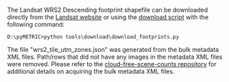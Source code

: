 The Landsat WRS2 Descending footprint shapefile can be downloaded directly from the [Landsat website](https://landsat.usgs.gov/pathrow-shapefiles) or using the [download script](tools/download/landsat_footprints.py) with the following command:

```
D:\pyMETRIC>python tools\download\download_footprints.py
```

The file "wrs2_tile_utm_zones.json" was generated from the bulk metadata XML files.  Path/rows that did not have any images in the metadata XML files were removed.  Please refer to the [cloud-free-scene-counts repository](https://github.com/Open-ET/cloud-free-scene-counts) for additional details on acquiring the bulk metadata XML files.
